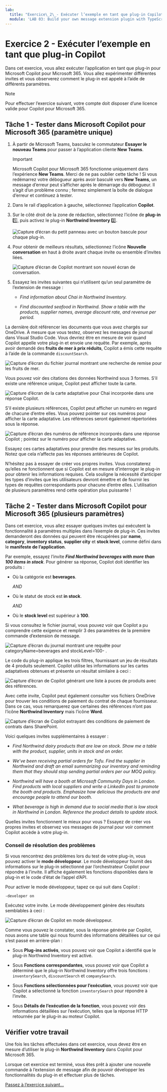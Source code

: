 ```yaml
---
lab:
  title: "Exercice\_2\_- Exécuter l’exemple en tant que plug-in Copilot"
  module: 'LAB 03: Build your own message extension plugin with TypeScript (TS) for Microsoft Copilot'
---
```


# Exercice 2 - Exécuter l’exemple en tant que plug-in Copilot

Dans cet exercice, vous allez exécuter l’application en tant que plug-in pour Microsoft Copilot pour Microsoft 365. Vous allez expérimenter différentes invites et vous observerez comment le plug-in est appelé à l’aide de différents paramètres.

> [!NOTE]  
> Pour effectuer l’exercice suivant, votre compte doit disposer d’une licence valide pour Copilot pour Microsoft 365.

## Tâche 1 - Tester dans Microsoft Copilot pour Microsoft 365 (paramètre unique)

1. À partir de Microsoft Teams, basculez le commutateur **Essayer le nouveau Teams** pour passer à l’application cliente **New Teams**.

    > [!IMPORTANT]
    > Microsoft Copilot pour Microsoft 365 fonctionne uniquement dans l’expérience **New Teams**. Merci de ne pas oublier cette tâche ! Si vous redémarrez votre débogueur après avoir basculé vers **New Teams**, un message d’erreur peut s’afficher après le démarrage du débogueur. Il s’agit d’un problème connu ; fermez simplement la boîte de dialogue d’erreur et continuez à tester.

1. Dans le rail d’application à gauche, sélectionnez l’application **Copilot**.

1. Sur le côté droit de la zone de rédaction, sélectionnez l’icône de **plug-in** 1️⃣, puis activez le plug-in **Northwind Inventory** 2️⃣.

    ![Capture d’écran du petit panneau avec un bouton bascule pour chaque plug-in.](../media/3-02-plugin-panel.png)

1. Pour obtenir de meilleurs résultats, sélectionnez l’icône **Nouvelle conversation** en haut à droite avant chaque invite ou ensemble d’invites liées.

    ![Capture d’écran de Copilot montrant son nouvel écran de conversation.](../media/3-01-new-chat.png)

1. Essayez les invites suivantes qui n’utilisent qu’un seul paramètre de l’extension de message :

    - _Find information about Chai in Northwind Inventory._

    - _Find discounted seafood in Northwind. Show a table with the products, supplier names, average discount rate, and revenue per period._

La dernière doit référencer les documents que vous avez chargés sur OneDrive. À mesure que vous testez, observez les messages de journal dans Visual Studio Code. Vous devriez être en mesure de voir quand Copilot appelle votre plug-in et envoie une requête. Par exemple, après avoir demandé des **fruits de mer à prix réduits**, Copilot a émis cette requête à l’aide de la commande `discountSearch`.

![Capture d’écran du fichier journal montrant une recherche de remise pour les fruits de mer.](../media/3-02-a-query-log-1.png)

Vous pouvez voir des citations des données Northwind sous 3 formes. S’il existe une référence unique, Copilot peut afficher toute la carte.

![Capture d’écran de la carte adaptative pour Chai incorporée dans une réponse Copilot.](../media/3-03-a-response-on-chai.png)

S’il existe plusieurs références, Copilot peut afficher un numéro en regard de chacune d’entre elles. Vous pouvez pointer sur ces numéros pour afficher la carte adaptative. Les références seront également répertoriées sous la réponse.

![Capture d’écran des numéros de référence incorporés dans une réponse Copilot ; pointez sur le numéro pour afficher la carte adaptative.](../media/3-03-response-on-chai.png)

Essayez ces cartes adaptatives pour prendre des mesures sur les produits. Notez que cela n’affecte pas les réponses antérieures de Copilot.

N’hésitez pas à essayer de créer vos propres invites. Vous constaterez qu’elles ne fonctionnent que si Copilot est en mesure d’interroger le plug-in pour obtenir les informations requises. Cela souligne la nécessité d’anticiper les types d’invites que les utilisateurs devront émettre et de fournir les types de requêtes correspondants pour chacune d’entre elles. L’utilisation de plusieurs paramètres rend cette opération plus puissante !

## Tâche 2 - Tester dans Microsoft Copilot pour Microsoft 365 (plusieurs paramètres)

Dans cet exercice, vous allez essayer quelques invites qui exécutent la fonctionnalité à paramètres multiples dans l’exemple de plug-in. Ces invites demanderont des données qui peuvent être récupérées par **name**, **category**, **inventory status**, **supplier city** et **stock level**, comme défini dans le **manifeste de l’application**.

Par exemple, essayez l’invite **_Find Northwind beverages with more than 100 items in stock_**. Pour générer sa réponse, Copilot doit identifier les produits :

- Où la catégorie est **beverages**.
  
  _AND_

- Où le statut de stock est **in stock**.

  _AND_

- Où le **stock level** est supérieur à **100**.

Si vous consultez le fichier journal, vous pouvez voir que Copilot a pu comprendre cette exigence et remplir 3 des paramètres de la première commande d’extension de message.

![Capture d’écran du journal montrant une requête pour categoryName=beverages and stockLevel=100- .](../media/3-06-find-northwind-beverages-with-more-than-100.png)

Le code du plug-in applique les trois filtres, fournissant un jeu de résultats de 4 produits seulement. Copilot utilise les informations sur les cartes adaptatives obtenues et présente un résultat similaire à ceci :

![Capture d’écran de Copilot générant une liste à puces de produits avec des références.](../media/3-06-b-find-northwind-beverages-with-more-than-100.png)

Avec cette invite, Copilot peut également consulter vos fichiers OneDrive pour trouver les conditions de paiement du contrat de chaque fournisseur. Dans ce cas, vous remarquerez que certaines des références n’ont pas l’icône **Northwind Inventory** mais l’icône **Word**.

![Capture d’écran de Copilot extrayant des conditions de paiement de contrats dans SharePoint.](../media/3-06-c-payment-terms.png)

Voici quelques invites supplémentaires à essayer :

- _Find Northwind dairy products that are low on stock. Show me a table with the product, supplier, units in stock and on order._

- _We’ve been receiving partial orders for Tofu. Find the supplier in Northwind and draft an email summarizing our inventory and reminding them that they should stop sending partial orders per our MOQ policy._

- _Northwind will have a booth at Microsoft Community Days in London. Find products with local suppliers and write a LinkedIn post to promote the booth and products. Emphasize how delicious the products are and encourage people to attend our booth._

- _What beverage is high in demand due to social media that is low stock in Northwind in London. Reference the product details to update stock._

Quelles invites fonctionnent le mieux pour vous ? Essayez de créer vos propres invites et observez vos messages de journal pour voir comment Copilot accède à votre plug-in.

### Conseil de résolution des problèmes

Si vous rencontrez des problèmes lors du test de votre plug-in, vous pouvez activer le **mode développeur**. Le mode développeur fournit des informations sur le plug-in sélectionné par l’orchestrateur Copilot pour répondre à l’invite. Il affiche également les fonctions disponibles dans le plug-in et le code d’état de l’appel d’API.

Pour activer le mode développeur, tapez ce qui suit dans Copilot :

```console
-developer on
```

Exécutez votre invite. Le mode développement génère des résultats semblables à ceci : 

![Capture d’écran de Copilot en mode développeur.](../media/3-03-b-developer-mode.png)

Comme vous pouvez le constater, sous la réponse générée par Copilot, nous avons une table qui nous fournit des informations détaillées sur ce qui s’est passé en arrière-plan :

- Sous **Plug-ins activés**, vous pouvez voir que Copilot a identifié que le plug-in Northwind Inventory est activé.

- Sous **Fonctions correspondantes**, vous pouvez voir que Copilot a déterminé que le plug-in Northwind Inventory offre trois fonctions : `inventorySearch`, `discountSearch` et `companySearch`.

- Sous **Fonctions sélectionnées pour l’exécution**, vous pouvez voir que Copilot a sélectionné la fonction `inventorySearch` pour répondre à l’invite.

- Sous **Détails de l’exécution de la fonction**, vous pouvez voir des informations détaillées sur l’exécution, telles que la réponse HTTP retournée par le plug-in au moteur Copilot.

## Vérifier votre travail

Une fois les tâches effectuées dans cet exercice, vous devez être en mesure d’utiliser le plug-in **Northwind Inventory** dans Copilot pour Microsoft 365. 

Lorsque cet exercice est terminé, vous êtes prêt à ajouter une nouvelle commande à l’extension de message afin de pouvoir développer les fonctionnalités du plug-in et effectuer plus de tâches. 

[Passez à l’exercice suivant…](./5-exercise-3-add-new-command.md)
